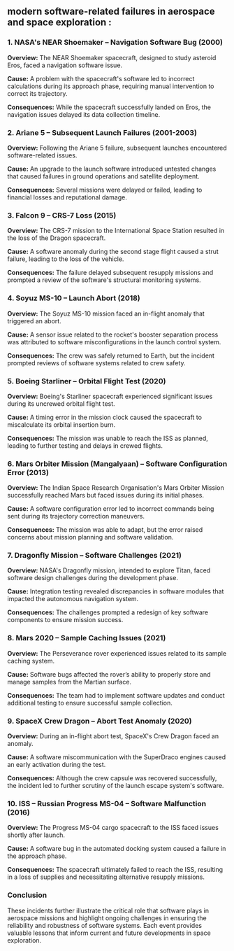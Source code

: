 ## modern software-related failures in aerospace and space exploration : 
  
### 1. **NASA's NEAR Shoemaker – Navigation Software Bug (2000)** 
  
**Overview:** 
The NEAR Shoemaker spacecraft, designed to study asteroid Eros, faced a navigation software issue. 
  
**Cause:** 
A problem with the spacecraft's software led to incorrect calculations during its approach phase, requiring manual intervention to correct its trajectory. 
  
**Consequences:** 
While the spacecraft successfully landed on Eros, the navigation issues delayed its data collection timeline. 
  
### 2. **Ariane 5 – Subsequent Launch Failures (2001-2003)** 
  
**Overview:** 
Following the Ariane 5 failure, subsequent launches encountered software-related issues. 
  
**Cause:** 
An upgrade to the launch software introduced untested changes that caused failures in ground operations and satellite deployment. 
  
**Consequences:** 
Several missions were delayed or failed, leading to financial losses and reputational damage. 
  
### 3. **Falcon 9 – CRS-7 Loss (2015)** 
  
**Overview:** 
The CRS-7 mission to the International Space Station resulted in the loss of the Dragon spacecraft. 
  
**Cause:** 
A software anomaly during the second stage flight caused a strut failure, leading to the loss of the vehicle. 
  
**Consequences:** 
The failure delayed subsequent resupply missions and prompted a review of the software's structural monitoring systems. 
  
### 4. **Soyuz MS-10 – Launch Abort (2018)** 
  
**Overview:** 
The Soyuz MS-10 mission faced an in-flight anomaly that triggered an abort. 
  
**Cause:** 
A sensor issue related to the rocket's booster separation process was attributed to software misconfigurations in the launch control system. 
  
**Consequences:** 
The crew was safely returned to Earth, but the incident prompted reviews of software systems related to crew safety. 
  
### 5. **Boeing Starliner – Orbital Flight Test (2020)** 
  
**Overview:** 
Boeing's Starliner spacecraft experienced significant issues during its uncrewed orbital flight test. 
  
**Cause:** 
A timing error in the mission clock caused the spacecraft to miscalculate its orbital insertion burn. 
  
**Consequences:** 
The mission was unable to reach the ISS as planned, leading to further testing and delays in crewed flights. 
  
### 6. **Mars Orbiter Mission (Mangalyaan) – Software Configuration Error (2013)** 
  
**Overview:** 
The Indian Space Research Organisation's Mars Orbiter Mission successfully reached Mars but faced issues during its initial phases. 
  
**Cause:** 
A software configuration error led to incorrect commands being sent during its trajectory correction maneuvers. 
  
**Consequences:** 
The mission was able to adapt, but the error raised concerns about mission planning and software validation. 
  
### 7. **Dragonfly Mission – Software Challenges (2021)** 
  
**Overview:** 
NASA's Dragonfly mission, intended to explore Titan, faced software design challenges during the development phase. 
  
**Cause:** 
Integration testing revealed discrepancies in software modules that impacted the autonomous navigation system. 
  
**Consequences:** 
The challenges prompted a redesign of key software components to ensure mission success. 
  
### 8. **Mars 2020 – Sample Caching Issues (2021)** 
  
**Overview:** 
The Perseverance rover experienced issues related to its sample caching system. 
  
**Cause:** 
Software bugs affected the rover’s ability to properly store and manage samples from the Martian surface. 
  
**Consequences:** 
The team had to implement software updates and conduct additional testing to ensure successful sample collection. 
  
### 9. **SpaceX Crew Dragon – Abort Test Anomaly (2020)** 
  
**Overview:** 
During an in-flight abort test, SpaceX's Crew Dragon faced an anomaly. 
  
**Cause:** 
A software miscommunication with the SuperDraco engines caused an early activation during the test. 
  
**Consequences:** 
Although the crew capsule was recovered successfully, the incident led to further scrutiny of the launch escape system's software. 
  
### 10. **ISS – Russian Progress MS-04 – Software Malfunction (2016)** 
  
**Overview:** 
The Progress MS-04 cargo spacecraft to the ISS faced issues shortly after launch. 
  
**Cause:** 
A software bug in the automated docking system caused a failure in the approach phase. 
  
**Consequences:** 
The spacecraft ultimately failed to reach the ISS, resulting in a loss of supplies and necessitating alternative resupply missions. 
  
### Conclusion 
  
These incidents further illustrate the critical role that software plays in aerospace missions and highlight ongoing challenges in ensuring the reliability and robustness of software systems. Each event provides valuable lessons that inform current and future developments in space exploration. 

